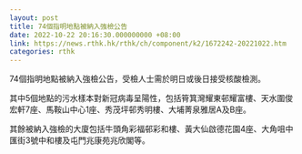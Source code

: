 ```yaml
---
layout: post
title: 74個指明地點被納入強檢公告
date: 2022-10-22 20:16:30.000000000 +08:00
link: https://news.rthk.hk/rthk/ch/component/k2/1672242-20221022.htm
categories: rthk
---
```


74個指明地點被納入強檢公告，受檢人士需於明日或後日接受核酸檢測。

其中5個地點的污水樣本對新冠病毒呈陽性，包括筲箕灣耀東邨耀富樓、天水圍俊宏軒7座、馬鞍山中心1座、秀茂坪邨秀明樓、大埔菁泉雅居A及B座。

其餘被納入強檢的大廈包括牛頭角彩福邨彩和樓、黃大仙啟德花園4座、大角咀中匯街3號中和樓及屯門兆康苑兆欣閣等。
